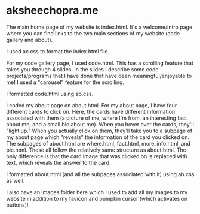 # aksheechopra.me

The main home page of my website is index.html. It's a welcome/intro page where you can find links to the two main sections of my website (code gallery and about). 

I used ac.css to format the index.html file. 

For my code gallery page, I used code.html. This has a scrolling feature that takes you through 4 slides. In the slides I describe some code projects/programs that I have done that have been meaningful/enjoyable to me! I used a "carousel" feature for the scrolling. 

I formatted code.html using ab.css. 

I coded my about page on about.html. For my about page, I have four different cards to click on. Here, the cards have different information associated with them (a picture of me, where I'm from, an interesting fact about me, and a small bio about me). When you hover over the cards, they'll "light up." When you actually click on them, they'll take you to a subpage of my about page which "reveals" the information of the card you clicked on. The subpages of about.html are where.html, fact.html, more_info.html, and pic.html. These all follow the relatively same structure as about.html. The only difference is that the card image that was clicked on is replaced with text, which reveals the answer to the card. 

I formatted about.html (and all the subpages associated with it) using ab.css as well. 

I also have an images folder here which I used to add all my images to my website in addition to my favicon and pumpkin cursor (which activates on buttons)!


